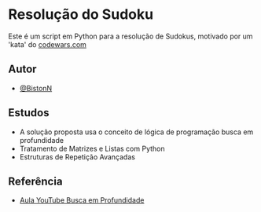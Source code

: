
# Resolução do Sudoku
Este é um script em Python para a resolução de Sudokus, motivado por um 'kata' do [codewars.com](https://www.codewars.com/kata/5296bc77afba8baa690002d7/train/python)





## Autor

- [@BistonN](https://www.github.com/BistonN)


## Estudos

- A solução proposta usa o conceito de lógica de programação busca em profundidade
- Tratamento de Matrizes e Listas com Python
- Estruturas de Repetição Avançadas


## Referência

 - [Aula YouTube Busca em Profundidade](https://www.youtube.com/watch?v=1i3kVj0aB5U)

